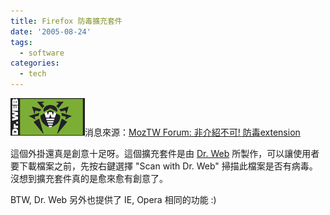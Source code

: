 ```yaml
---
title: Firefox 防毒擴充套件
date: '2005-08-24'
tags:
  - software
categories:
  - tech
---
```

[![logo-119x60](images/0.gif)](http://download.drweb.com/drweb+antivirus+free+services/ "Photo Sharing")消息來源：[MozTW Forum: 非介紹不可! 防毒extension](http://forum.moztw.org/viewtopic.php?t=10161)  
  
這個外掛還真是創意十足呀。這個擴充套件是由 [Dr. Web](http://download.drweb.com/drweb+antivirus+free+services/) 所製作，可以讓使用者要下載檔案之前，先按右鍵選擇 "Scan with Dr. Web" 掃描此檔案是否有病毒。沒想到擴充套件真的是愈來愈有創意了。  
  
BTW, Dr. Web 另外也提供了 IE, Opera 相同的功能 :)